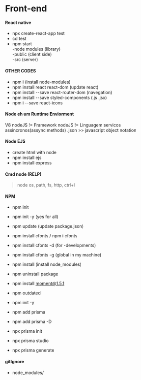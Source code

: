 # Front-end
#### React native
- npx create-react-app test
- cd test
- npm start </br>
  -node modules (library)</br>
  -public (client side)</br>
  -src (server)</br>
 
#### OTHER CODES
  - npm i (install node-modules)
  - npm install react react-dom (update react)
- npm install --save react-router-dom (navegation)
- npm install --save styled-components (.js .jsx)
- npm i --save react-icons

#### Node eh um Runtime Enviorment
V8
nodeJS != Framework
nodeJS != Linguagem
servicos assincronos(assync methods)
.json >> javascript object notation

#### Node EJS
- create html with node
- npm install ejs
- npm install express

#### Cmd node (RELP)
> node
os, path, fs, http, ctrl+l

#### NPM
- npm init
- npm init -y (yes for all)
- npm update (update package.json)
- npm install cfonts / npm i cfonts
- npm install cfonts -d (for -developments)
- npm install cfonts -g (global in my machine)
- npm install (install node_modules)
- npm uninstall package
- npm install moment@1.5.1
- npm outdated

- npm init -y
- npm add prisma
- npm add prisma -D
- npx prisma init
- npx prisma studio
- npx prisma generate

#### gitIgnore
- node_modules/
